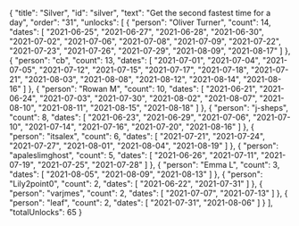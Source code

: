 {
  "title": "Silver",
  "id": "silver",
  "text": "Get the second fastest time for a day",
  "order": "31",
  "unlocks": [
    {
      "person": "Oliver Turner",
      "count": 14,
      "dates": [
        "2021-06-25",
        "2021-06-27",
        "2021-06-28",
        "2021-06-30",
        "2021-07-02",
        "2021-07-06",
        "2021-07-08",
        "2021-07-09",
        "2021-07-22",
        "2021-07-23",
        "2021-07-26",
        "2021-07-29",
        "2021-08-09",
        "2021-08-17"
      ]
    },
    {
      "person": "cb",
      "count": 13,
      "dates": [
        "2021-07-01",
        "2021-07-04",
        "2021-07-05",
        "2021-07-12",
        "2021-07-15",
        "2021-07-17",
        "2021-07-18",
        "2021-07-21",
        "2021-08-03",
        "2021-08-08",
        "2021-08-12",
        "2021-08-14",
        "2021-08-16"
      ]
    },
    {
      "person": "Rowan M",
      "count": 10,
      "dates": [
        "2021-06-21",
        "2021-06-24",
        "2021-07-03",
        "2021-07-30",
        "2021-08-02",
        "2021-08-07",
        "2021-08-10",
        "2021-08-11",
        "2021-08-15",
        "2021-08-18"
      ]
    },
    {
      "person": "j-sheps",
      "count": 8,
      "dates": [
        "2021-06-23",
        "2021-06-29",
        "2021-07-06",
        "2021-07-10",
        "2021-07-14",
        "2021-07-16",
        "2021-07-20",
        "2021-08-16"
      ]
    },
    {
      "person": "itsalex",
      "count": 6,
      "dates": [
        "2021-07-21",
        "2021-07-24",
        "2021-07-27",
        "2021-08-01",
        "2021-08-04",
        "2021-08-19"
      ]
    },
    {
      "person": "apaleslimghost",
      "count": 5,
      "dates": [
        "2021-06-26",
        "2021-07-11",
        "2021-07-19",
        "2021-07-25",
        "2021-07-28"
      ]
    },
    {
      "person": "Emma L",
      "count": 3,
      "dates": [
        "2021-08-05",
        "2021-08-09",
        "2021-08-13"
      ]
    },
    {
      "person": "Lily2point0",
      "count": 2,
      "dates": [
        "2021-06-22",
        "2021-07-31"
      ]
    },
    {
      "person": "varjmes",
      "count": 2,
      "dates": [
        "2021-07-07",
        "2021-07-13"
      ]
    },
    {
      "person": "leaf",
      "count": 2,
      "dates": [
        "2021-07-31",
        "2021-08-06"
      ]
    }
  ],
  "totalUnlocks": 65
}